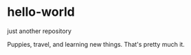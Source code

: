 # hello-world
just another repository

Puppies, travel, and learning new things. That's pretty much it.

